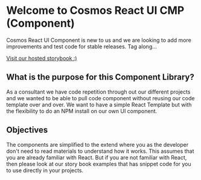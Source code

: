 # Welcome to Cosmos React UI CMP (Component)

Cosmos React UI Component is new to us and we are looking to add more improvements and test code for stable releases.
Tag along...

[Visit our hosted storybook :)](https://cosmos-cmp-ui.vercel.app/?path=/story/components-article--aritcle-view-ui)

## What is the purpose for this Component Library?

As a consultant we have code repetition through out our different projects
and we wanted to be able to pull code component without reusing our code template over and over.
We want to have a simple React Template but with the flexibility to do an NPM install on our own UI component.

## Objectives

The components are simplified to the extend where you as the developer don't need to read materials to understand how it works.
This assumes that you are already familiar with React. But if you are not familiar with React, then please look at our story book examples that has snippet code for you to use directly in your projects.
